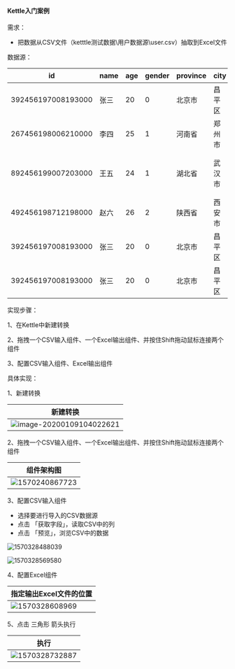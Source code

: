 #### Kettle入门案例

需求：

* 把数据从CSV文件（ketttle测试数据\用户数据源\user.csv）抽取到Excel文件

数据源：

| id                 | name | age  | gender | province | city   | region   | phone       | birthday   | hobby              | 注册时间            |
| ------------------ | ---- | ---- | ------ | -------- | ------ | -------- | ----------- | ---------- | ------------------ | ------------------- |
| 392456197008193000 | 张三 | 20   | 0      | 北京市   | 昌平区 | 回龙观   | 18589407692 | 1970-08-19 | 美食;篮球;足球     | 2018-08-06 09:44:43 |
| 267456198006210000 | 李四 | 25   | 1      | 河南省   | 郑州市 | 郑东新区 | 18681109672 | 1980-06-21 | 音乐;阅读;旅游     | 2017-04-07 09:14:13 |
| 892456199007203000 | 王五 | 24   | 1      | 湖北省   | 武汉市 | 汉阳区   | 18798009102 | 1990-07-20 | 写代码;读代码;算法 | 2016-06-08 07:34:23 |
| 492456198712198000 | 赵六 | 26   | 2      | 陕西省   | 西安市 | 莲湖区   | 18189189195 | 1987-12-19 | 购物;旅游          | 2016-01-09 19:15:53 |
| 392456197008193000 | 张三 | 20   | 0      | 北京市   | 昌平区 | 回龙观   | 18589407692 | 1970-08-19 | 美食;篮球;足球     | 2018-08-06 09:44:43 |
| 392456197008193000 | 张三 | 20   | 0      | 北京市   | 昌平区 | 回龙观   | 18589407692 | 1970-08-19 | 美食;篮球;足球     | 2018-08-06 09:44:43 |



实现步骤：

1、在Kettle中新建转换

2、拖拽一个CSV输入组件、一个Excel输出组件、并按住Shift拖动鼠标连接两个组件

3、配置CSV输入组件、Excel输出组件



具体实现：

1、新建转换

| 新建转换                                                     |
| ------------------------------------------------------------ |
| ![image-20200109104022621](https://user-images.githubusercontent.com/75486726/180305570-24730f3c-b44c-4b57-9945-671dd2650a7c.png) |



2、拖拽一个CSV输入组件、一个Excel输出组件、并按住Shift拖动鼠标连接两个组件

| 组件架构图                                 |
| ------------------------------------------ |
| ![1570240867723](https://user-images.githubusercontent.com/75486726/180305615-aea948f9-06c4-4529-b38f-be92755bf07f.png) |



3、配置CSV输入组件

* 选择要进行导入的CSV数据源
* 点击 「获取字段」，读取CSV中的列
* 点击  「预览」，浏览CSV中的数据

![1570328488039](https://user-images.githubusercontent.com/75486726/180305636-7acf0a3f-505d-469b-841c-f3d7a945e19f.png)

![1570328569580](https://user-images.githubusercontent.com/75486726/180305663-9f093c4c-b17c-44bf-8114-6fbc66635480.png)

4、配置Excel组件

| 指定输出Excel文件的位置                             |
| --------------------------------------------------- |
| ![1570328608969](https://user-images.githubusercontent.com/75486726/180305720-4a0427ec-20e7-457b-ab65-a932792f0d56.png) |



5、点击 三角形 箭头执行

| 执行                                                         |
| ------------------------------------------------------------ |
| ![1570328732887](https://user-images.githubusercontent.com/75486726/180305756-5b9d07d4-ee8f-4d40-b6b6-99146c455901.png) |


